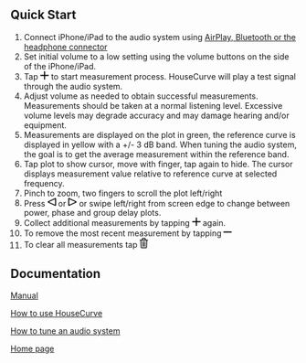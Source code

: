 ## Quick Start

1. Connect iPhone/iPad to the audio system using [AirPlay, Bluetooth or the headphone connector](/HOWTO.md#connecting-to-an-audio-system)
1. Set initial volume to a low setting using the volume buttons on the side of the iPhone/iPad.
1. Tap <img src="/assets/img/measure.png" alt="Measure" width="15"> to start measurement process. HouseCurve will play a test signal through the audio system.
1. Adjust volume as needed to obtain successful measurements. Measurements should be taken at a normal listening level. Excessive volume levels may degrade accuracy and may damage hearing and/or equipment.
1. Measurements are displayed on the plot in green, the reference curve is displayed in yellow with a +/- 3 dB band.  When tuning the audio system, the goal is to get the average measurement within the reference band.
1. Tap plot to show cursor, move with finger, tap again to hide. The cursor displays measurement value relative to reference curve at selected frequency.
1. Pinch to zoom, two fingers to scroll the plot left/right
1. Press <img src="/assets/img/pageleft.png" alt="Page Left" width="15"> or <img src="/assets/img/pageright.png" alt="Page Right" width="15"> or swipe left/right from screen edge to change between power, phase and group delay plots.
1. Collect additional measurements by tapping <img src="/assets/img/measure.png" alt="Measure" width="15"> again.
1. To remove the most recent measurement by tapping  <img src="/assets/img/undo.png" alt="Undo" width="15">
1. To clear all measurements tap <img src="/assets/img/reset.png" alt="Reset" width="15">

## Documentation

[Manual](/MANUAL.md)

[How to use HouseCurve](/HOWTO.md)

[How to tune an audio system](/TUNING.md)

[Home page](/README.md)

